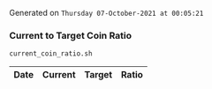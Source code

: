 Generated on `Thursday 07-October-2021 at 00:05:21`

### Current to Target Coin Ratio
`current_coin_ratio.sh`

Date|Current|Target|Ratio
---|---|---|---

